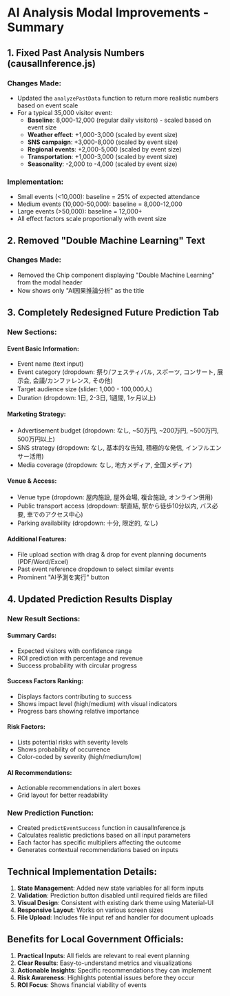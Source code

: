 # AI Analysis Modal Improvements - Summary

## 1. Fixed Past Analysis Numbers (causalInference.js)

### Changes Made:
- Updated the `analyzePastData` function to return more realistic numbers based on event scale
- For a typical 35,000 visitor event:
  - **Baseline**: 8,000-12,000 (regular daily visitors) - scaled based on event size
  - **Weather effect**: +1,000-3,000 (scaled by event size)
  - **SNS campaign**: +3,000-8,000 (scaled by event size)
  - **Regional events**: +2,000-5,000 (scaled by event size)
  - **Transportation**: +1,000-3,000 (scaled by event size)
  - **Seasonality**: -2,000 to -4,000 (scaled by event size)

### Implementation:
- Small events (<10,000): baseline = 25% of expected attendance
- Medium events (10,000-50,000): baseline = 8,000-12,000
- Large events (>50,000): baseline = 12,000+
- All effect factors scale proportionally with event size

## 2. Removed "Double Machine Learning" Text

### Changes Made:
- Removed the Chip component displaying "Double Machine Learning" from the modal header
- Now shows only "AI因果推論分析" as the title

## 3. Completely Redesigned Future Prediction Tab

### New Sections:

#### Event Basic Information:
- Event name (text input)
- Event category (dropdown: 祭り/フェスティバル, スポーツ, コンサート, 展示会, 会議/カンファレンス, その他)
- Target audience size (slider: 1,000 - 100,000人)
- Duration (dropdown: 1日, 2-3日, 1週間, 1ヶ月以上)

#### Marketing Strategy:
- Advertisement budget (dropdown: なし, ~50万円, ~200万円, ~500万円, 500万円以上)
- SNS strategy (dropdown: なし, 基本的な告知, 積極的な発信, インフルエンサー活用)
- Media coverage (dropdown: なし, 地方メディア, 全国メディア)

#### Venue & Access:
- Venue type (dropdown: 屋内施設, 屋外会場, 複合施設, オンライン併用)
- Public transport access (dropdown: 駅直結, 駅から徒歩10分以内, バス必要, 車でのアクセス中心)
- Parking availability (dropdown: 十分, 限定的, なし)

#### Additional Features:
- File upload section with drag & drop for event planning documents (PDF/Word/Excel)
- Past event reference dropdown to select similar events
- Prominent "AI予測を実行" button

## 4. Updated Prediction Results Display

### New Result Sections:

#### Summary Cards:
- Expected visitors with confidence range
- ROI prediction with percentage and revenue
- Success probability with circular progress

#### Success Factors Ranking:
- Displays factors contributing to success
- Shows impact level (high/medium) with visual indicators
- Progress bars showing relative importance

#### Risk Factors:
- Lists potential risks with severity levels
- Shows probability of occurrence
- Color-coded by severity (high/medium/low)

#### AI Recommendations:
- Actionable recommendations in alert boxes
- Grid layout for better readability

### New Prediction Function:
- Created `predictEventSuccess` function in causalInference.js
- Calculates realistic predictions based on all input parameters
- Each factor has specific multipliers affecting the outcome
- Generates contextual recommendations based on inputs

## Technical Implementation Details:

1. **State Management**: Added new state variables for all form inputs
2. **Validation**: Prediction button disabled until required fields are filled
3. **Visual Design**: Consistent with existing dark theme using Material-UI
4. **Responsive Layout**: Works on various screen sizes
5. **File Upload**: Includes file input ref and handler for document uploads

## Benefits for Local Government Officials:

1. **Practical Inputs**: All fields are relevant to real event planning
2. **Clear Results**: Easy-to-understand metrics and visualizations
3. **Actionable Insights**: Specific recommendations they can implement
4. **Risk Awareness**: Highlights potential issues before they occur
5. **ROI Focus**: Shows financial viability of events